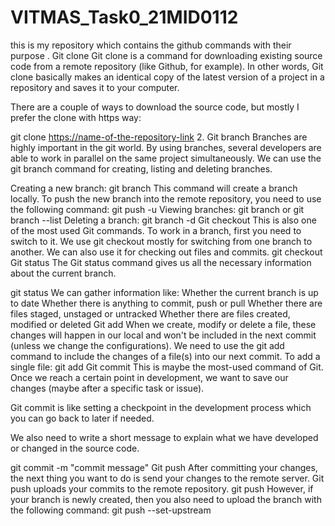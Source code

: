 # VITMAS_Task0_21MID0112
this is my repository which contains the github commands with their purpose .
 Git clone
Git clone is a command for downloading existing source code from a remote repository (like Github, for example). In other words, Git clone basically makes an identical copy of the latest version of a project in a repository and saves it to your computer.

There are a couple of ways to download the source code, but mostly I prefer the clone with https way:

git clone <https://name-of-the-repository-link>
2. Git branch
Branches are highly important in the git world. By using branches, several developers are able to work in parallel on the same project simultaneously. We can use the git branch command for creating, listing and deleting branches.

Creating a new branch:
git branch <branch-name>This command will create a branch locally. To push the new branch into the remote repository, you need to use the following command:
git push -u <remote> <branch-name>
Viewing branches:
git branch or git branch --list
Deleting a branch:
git branch -d <branch-name>
 Git checkout
This is also one of the most used Git commands. To work in a branch, first you need to switch to it. We use git checkout mostly for switching from one branch to another. We can also use it for checking out files and commits.
git checkout <name-of-your-branch>
Git status
The Git status command gives us all the necessary information about the current branch. 

git status
We can gather information like:
Whether the current branch is up to date
Whether there is anything to commit, push or pull
Whether there are files staged, unstaged or untracked
Whether there are files created, modified or deleted
 Git add
When we create, modify or delete a file, these changes will happen in our local and won't be included in the next commit (unless we change the configurations).
We need to use the git add command to include the changes of a file(s) into our next commit. 
To add a single file:
git add <file>
Git commit
This is maybe the most-used command of Git. Once we reach a certain point in development, we want to save our changes (maybe after a specific task or issue).

Git commit is like setting a checkpoint in the development process which you can go back to later if needed.

We also need to write a short message to explain what we have developed or changed in the source code.

git commit -m "commit message"
 Git push
After committing your changes, the next thing you want to do is send your changes to the remote server. Git push uploads your commits to the remote repository.
git push <remote> <branch-name>
However, if your branch is newly created, then you also need to upload the branch with the following command:
git push --set-upstream <remote> <name-of-your-branch>
